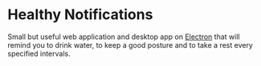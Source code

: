 # Healthy Notifications

Small but useful web application and desktop app on [Electron](http://electron.atom.io)
that will remind you to drink water, to keep a good posture and to take a rest every specified intervals.
